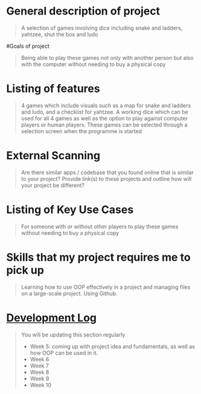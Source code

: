 # General description of project
> A selection of games involving dice including snake and ladders, yahtzee, shut the box and ludo

#Goals of project
> Being able to play these games not only with another person but also with the computer without needing to buy a physical copy

# Listing of features
> 4 games which include visuals such as a map for snake and ladders and ludo, and a checklist for yahtzee. A working dice which can be used for all 4 games as well as the option to play against computer players or human players. These games can be selected through a selection screen when the programme is started

# External Scanning
> Are there similar apps / codebase that you found online that is similar to your project?  Provide link(s) to these projects and outline how will your project be different?

# Listing of Key Use Cases
> For someone with or without other players to play these games without needing to buy a physical copy

# Skills that my project requires me to pick up
> Learning how to use OOP effectively in a project and managing files on a large-scale project. Using Github.

# [Development Log](/devlog.md)
> You will be updating this section regularly
> - Week 5: coming up with project idea and fundamentals, as well as how OOP can be used in it.
> - Week 6
> - Week 7
> - Week 8
> - Week 9
> - Week 10
